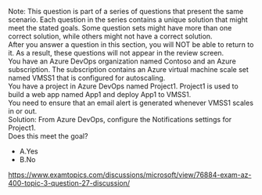 Note: This question is part of a series of questions that present the same scenario. Each question in the series contains a unique solution that might meet the stated goals. Some question sets might have more than one correct solution, while others might not have a correct solution.<br/>After you answer a question in this section, you will NOT be able to return to it. As a result, these questions will not appear in the review screen.<br/>You have an Azure DevOps organization named Contoso and an Azure subscription. The subscription contains an Azure virtual machine scale set named VMSS1 that is configured for autoscaling.<br/>You have a project in Azure DevOps named Project1. Project1 is used to build a web app named App1 and deploy App1 to VMSS1.<br/>You need to ensure that an email alert is generated whenever VMSS1 scales in or out.<br/>Solution: From Azure DevOps, configure the Notifications settings for Project1.<br/>Does this meet the goal?<br/><ul><li class="multi-choice-item"><span class="multi-choice-letter" data-choice-letter="A">A.</span>Yes</li><li class="multi-choice-item correct-hidden"><span class="multi-choice-letter" data-choice-letter="B">B.</span>No</li></ul><p><a href="https://www.examtopics.com/discussions/microsoft/view/76884-exam-az-400-topic-3-question-27-discussion/">https://www.examtopics.com/discussions/microsoft/view/76884-exam-az-400-topic-3-question-27-discussion/</a></p><script src="https://giscus.app/client.js"                    data-repo="azsamples/az204"                    data-repo-id="R_kgDOMRXzDQ"                    data-category="General"                    data-category-id="DIC_kwDOMRXzDc4Cgi27"                    data-mapping="pathname"                    data-strict="0"                    data-reactions-enabled="0"                    data-emit-metadata="0"                    data-input-position="bottom"                    data-theme="preferred_color_scheme"                    data-lang="en"                    crossorigin="anonymous"                    async>                    </script>